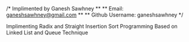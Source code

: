 /* Implimented by Ganesh Sawhney   **
** Email: ganeshsawhney@gmail.com  **
** Github Username: ganeshsawhney  */

Implimenting Radix and Straight Insertion Sort Programming Based on Linked List and Queue Technique 